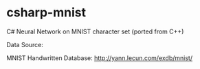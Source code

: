 # csharp-mnist

C# Neural Network on MNIST character set (ported from C++)

Data Source:

MNIST Handwritten Database: http://yann.lecun.com/exdb/mnist/
